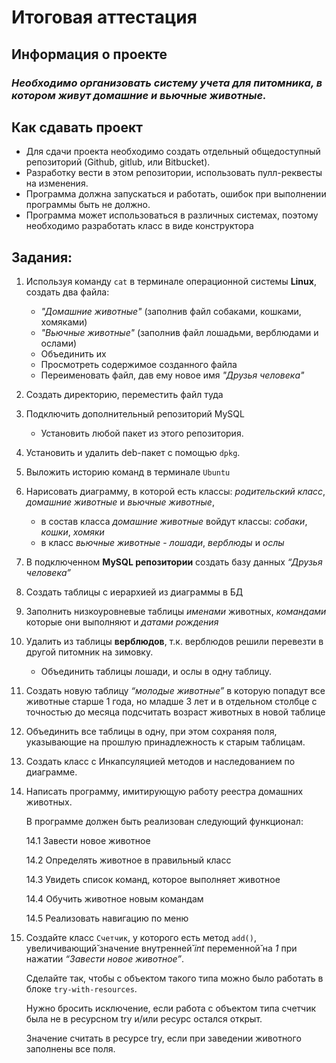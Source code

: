 # Итоговая аттестация

## Информация о проекте

### *Необходимо организовать систему учета для питомника, в котором живут домашние и вьючные животные.*

## Как сдавать проект

* Для сдачи проекта необходимо создать отдельный общедоступный репозиторий (Github, gitlub, или Bitbucket).
* Разработку вести в этом репозитории, использовать пулл-реквесты на изменения. 
* Программа должна запускаться и работать, ошибок при выполнении программы быть не должно.
* Программа может использоваться в различных системах, поэтому необходимо разработать класс в виде конструктора

## Задания:

1. Используя команду `cat` в терминале операционной системы **Linux**, создать два файла:
   + *"Домашние животные"* (заполнив файл собаками, кошками, хомяками)
   + *"Вьючные животные"* (заполнив файл лошадьми, верблюдами и ослами) 
   + Объединить их 
   + Просмотреть содержимое созданного файла 
   + Переименовать файл, дав ему новое имя *"Друзья человека"*
2. Создать директорию, переместить файл туда 
3. Подключить дополнительный репозиторий MySQL
   + Установить любой пакет из этого репозитория. 
4. Установить и удалить deb-пакет с помощью `dpkg`. 
5. Выложить историю команд в терминале `Ubuntu`
6. Нарисовать диаграмму, в которой есть классы: *родительский класс*, *домашние животные* и *вьючные животные*,
   + в состав класса *домашние животные* войдут классы: *собаки*, *кошки*, *хомяки* 
   + в класс *вьючные животные* - *лошади*, *верблюды* и *ослы*
7. В подключенном **MySQL репозитории** создать базу данных *“Друзья человека”* 
8. Создать таблицы с иерархией из диаграммы в БД 
9. Заполнить низкоуровневые таблицы *именами* животных, *командами* которые они выполняют и *датами рождения* 
10. Удалить из таблицы **верблюдов**, т.к. верблюдов решили перевезти в другой питомник на зимовку.
    + Объединить таблицы лошади, и ослы в одну таблицу. 
11. Создать новую таблицу *“молодые животные”* в которую попадут все животные старше 1 года, но младше 3 лет и в отдельном столбце с точностью до месяца подсчитать возраст животных в новой таблице 
12. Объединить все таблицы в одну, при этом сохраняя поля, указывающие на прошлую принадлежность к старым таблицам. 
13. Создать класс с Инкапсуляцией методов и наследованием по диаграмме. 
14. Написать программу, имитирующую работу реестра домашних животных. 

    В программе должен быть реализован следующий функционал: 

    14.1 Завести новое животное 

    14.2 Определять животное в правильный класс 

    14.3 Увидеть список команд, которое выполняет животное 

    14.4 Обучить животное новым командам 

    14.5 Реализовать навигацию по меню

15. Создайте класс `Счетчик`, у которого есть метод `add()`, увеличивающий̆ значение внутренней̆ *int* переменной̆ на *1* при нажатии *“Завести новое животное”*. 
    
    Сделайте так, чтобы с объектом такого типа можно было работать в блоке `try-with-resources`. 
    
    Нужно бросить исключение, если работа с объектом типа счетчик была не в ресурсном try и/или ресурс остался открыт. 

    Значение считать в ресурсе try, если при заведении животного заполнены все поля.